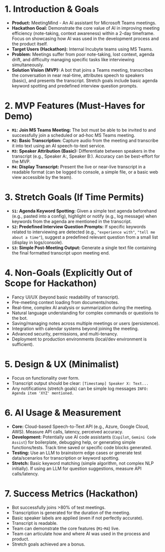 # 1. Introduction & Goals

*   **Product:** MeetingMind - An AI assistant for Microsoft Teams meetings.
*   **Hackathon Goal:** Demonstrate the core value of AI in improving meeting efficiency (note-taking, context awareness) within a 2-day timeframe. Focus on showcasing how AI was used in the development process and the product itself.
*   **Target Users (Hackathon):** Internal Incubyte teams using MS Teams.
*   **Problem:** Meetings suffer from poor note-taking, lost context, agenda drift, and difficulty managing specific tasks like interviewing simultaneously.
*   **Solution Vision (MVP):** A bot that joins a Teams meeting, transcribes the conversation in near real-time, attributes speech to speakers (basic), and presents the transcript. Stretch goals include basic agenda keyword spotting and predefined interview question prompts.

# 2. MVP Features (Must-Haves for Demo)

*   **`M1`:** **Join MS Teams Meeting:** The bot must be able to be invited to and successfully join a scheduled or ad-hoc MS Teams meeting.
*   **`M2`:** **Basic Transcription:** Capture audio from the meeting and transcribe it into text using an AI speech-to-text service.
*   **`M3`:** **Speaker Attribution (Basic):** Differentiate between speakers in the transcript (e.g., Speaker A:, Speaker B:). Accuracy can be best-effort for the MVP.
*   **`M4`:** **Display Transcript:** Present the live or near-live transcript in a readable format (can be logged to console, a simple file, or a basic web view accessible by the team).

# 3. Stretch Goals (If Time Permits)

*   **`S1`:** **Agenda Keyword Spotting:** Given a simple text agenda beforehand (e.g., pasted into a config), highlight or notify (e.g., log message) when keywords from the agenda are mentioned in the transcript.
*   **`S2`:** **Predefined Interview Question Prompts:** If specific keywords related to interviewing are detected (e.g., `"experience with"`, `"tell me about a time"`), suggest a predefined relevant question from a small list (display in logs/console).
*   **`S3`:** **Simple Post-Meeting Output:** Generate a single text file containing the final formatted transcript upon meeting end.

# 4. Non-Goals (Explicitly Out of Scope for Hackathon)

*   Fancy UI/UX (beyond basic readability of transcript).
*   Pre-meeting context loading from documents/notes.
*   Real-time, complex AI analysis or summarization during the meeting.
*   Natural language understanding for complex commands or questions to the bot.
*   Saving/managing notes across multiple meetings or users (persistence).
*   Integration with calendar systems beyond joining the meeting.
*   Advanced security, permissions, and multi-tenancy.
*   Deployment to production environments (local/dev environment is sufficient).

# 5. Design & UX (Minimalist)

*   Focus on functionality over form.
*   Transcript output should be clear: `[Timestamp] Speaker X: Text...`
*   Any notifications (stretch goals) can be simple log messages `INFO: Agenda item 'XYZ' mentioned.`

# 6. AI Usage & Measurement

*   **Core:** Cloud-based Speech-to-Text API (e.g., Azure, Google Cloud, AWS). Measure API calls, latency, perceived accuracy.
*   **Development:** Potentially use AI code assistants (`Copilot`, `Gemini Code Assist`) for boilerplate, debugging help, or generating simple functions/tests. Track time saved or specific code blocks generated.
*   **Testing:** Use an LLM to brainstorm edge cases or generate test data/scenarios for transcription or keyword spotting.
*   **Stretch:** Basic keyword matching (simple algorithm, not complex NLP initially). If using an LLM for question suggestions, measure API calls/latency.

# 7. Success Metrics (Hackathon)

*   Bot successfully joins >80% of test meetings.
*   Transcription is generated for the duration of the meeting.
*   Basic speaker labels are applied (even if not perfectly accurate).
*   Transcript is readable.
*   Team can demonstrate the core features (`M1`-`M4`) live.
*   Team can articulate how and where AI was used in the process and product.
*   Stretch goals achieved are a bonus.
